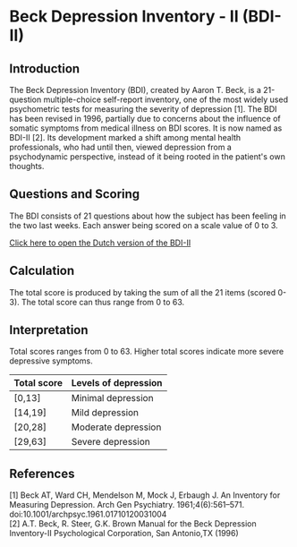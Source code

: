 # Beck Depression Inventory - II (BDI-II)

## Introduction 

The Beck Depression Inventory (BDI), created by Aaron T. Beck, is a 21-question multiple-choice self-report inventory, one of the most widely used psychometric tests for measuring the severity of depression [1]. The BDI has been revised in 1996, partially due to concerns about the influence of somatic symptoms from medical illness on BDI scores. It is now named as BDI-II [2]. Its development marked a shift among mental health professionals, who had until then, viewed depression from a psychodynamic perspective, instead of it being rooted in the patient's own thoughts.

## Questions and Scoring

The BDI consists of 21 questions about how the subject has been feeling in the two last weeks. Each answer being scored on a scale value of 0 to 3. 

[Click here to open the Dutch version of the BDI-II](https://drive.google.com/file/d/0B9_sANejtFsoa1RnS0RvSmNLZGo4R1JhaDdiN0t5WHFkNU9R/view?usp=sharing)

## Calculation

The total score is produced by taking the sum of all the 21 items (scored 0-3). The total score can thus range from 0 to 63.

## Interpretation

Total scores ranges from 0 to 63. Higher total scores indicate more severe depressive symptoms.

| Total score | Levels of depression |
|-------------|----------------------|
| [0,13]      | Minimal depression   |
| [14,19]     | Mild depression      |
| [20,28]     | Moderate depression  |
| [29,63]     | Severe depression    |

## References
[1] Beck AT, Ward CH, Mendelson M, Mock J, Erbaugh J. An Inventory for Measuring Depression. Arch Gen Psychiatry. 1961;4(6):561–571. doi:10.1001/archpsyc.1961.01710120031004\
[2] A.T. Beck, R. Steer, G.K. Brown Manual for the Beck Depression Inventory-II Psychological Corporation, San Antonio,TX (1996)